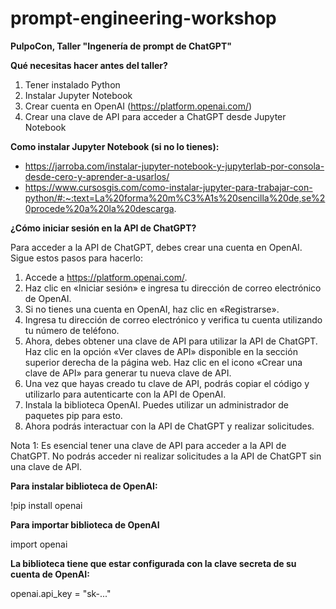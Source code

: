 # prompt-engineering-workshop

**PulpoCon, Taller "Ingenería de prompt de ChatGPT"**

**Qué necesitas hacer antes del taller?**
1. Tener instalado Python
2. Instalar Jupyter Notebook 
3. Crear cuenta en OpenAI (https://platform.openai.com/)
4. Crear una clave de API para acceder a ChatGPT desde Jupyter Notebook

**Como instalar Jupyter Notebook (si no lo tienes):**
- https://jarroba.com/instalar-jupyter-notebook-y-jupyterlab-por-consola-desde-cero-y-aprender-a-usarlos/
- https://www.cursosgis.com/como-instalar-jupyter-para-trabajar-con-python/#:~:text=La%20forma%20m%C3%A1s%20sencilla%20de,se%20procede%20a%20la%20descarga.

**¿Cómo iniciar sesión en la API de ChatGPT?**

Para acceder a la API de ChatGPT, debes crear una cuenta en OpenAI. Sigue estos pasos para hacerlo:

1. Accede a https://platform.openai.com/.
2. Haz clic en «Iniciar sesión» e ingresa tu dirección de correo electrónico de OpenAI.
3. Si no tienes una cuenta en OpenAI, haz clic en «Registrarse».
4. Ingresa tu dirección de correo electrónico y verifica tu cuenta utilizando tu número de teléfono.
5. Ahora, debes obtener una clave de API para utilizar la API de ChatGPT. Haz clic en la opción «Ver claves de API» disponible en la sección superior derecha de la página web. Haz clic en el icono «Crear una clave de API» para generar tu nueva clave de API.
6. Una vez que hayas creado tu clave de API, podrás copiar el código y utilizarlo para autenticarte con la API de OpenAI.
7. Instala la biblioteca OpenAI. Puedes utilizar un administrador de paquetes pip para esto.
8. Ahora podrás interactuar con la API de ChatGPT y realizar solicitudes.

Nota 1: Es esencial tener una clave de API para acceder a la API de ChatGPT. No podrás acceder ni realizar solicitudes a la API de ChatGPT sin una clave de API.

**Para instalar biblioteca de OpenAI:**

!pip install openai

**Para importar biblioteca de OpenAI**

import openai

**La biblioteca tiene que estar configurada con la clave secreta de su cuenta de OpenAI:**

openai.api_key = "sk-..." 
